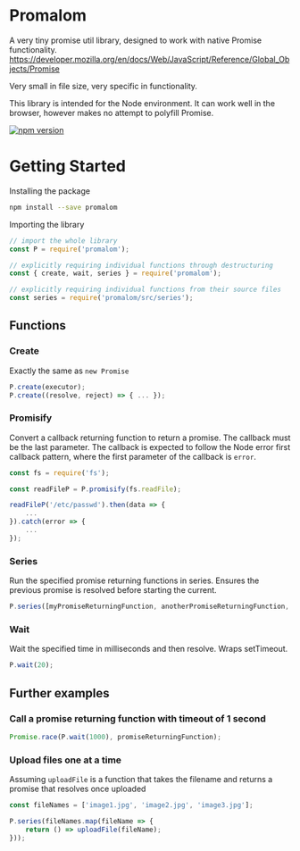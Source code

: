# Promalom

A very tiny promise util library, designed to work with native Promise functionality. https://developer.mozilla.org/en/docs/Web/JavaScript/Reference/Global_Objects/Promise

Very small in file size, very specific in functionality.

This library is intended for the Node environment. It can work well in the browser, however makes no attempt to polyfill Promise.

[![npm version](https://img.shields.io/npm/v/promalom.svg?style=flat-square)](https://www.npmjs.com/package/promalom)

# Getting Started

Installing the package

```sh
npm install --save promalom
```

Importing the library

```js
// import the whole library
const P = require('promalom');

// explicitly requiring individual functions through destructuring
const { create, wait, series } = require('promalom');

// explicitly requiring individual functions from their source files
const series = require('promalom/src/series');
```

## Functions

### Create

Exactly the same as `new Promise`

```js
P.create(executor);
P.create((resolve, reject) => { ... });
```

### Promisify

Convert a callback returning function to return a promise. The callback must be the last parameter.
The callback is expected to follow the Node error first callback pattern, where the first parameter of the callback is `error`.

```js
const fs = require('fs');

const readFileP = P.promisify(fs.readFile);

readFileP('/etc/passwd').then(data => {
    ...
}).catch(error => {
    ...
});
```

### Series

Run the specified promise returning functions in series. Ensures the previous promise is resolved before starting the current.

```js
P.series([myPromiseReturningFunction, anotherPromiseReturningFunction, someOtherPromiseReturningFunction]);
```

### Wait

Wait the specified time in milliseconds and then resolve. Wraps setTimeout.

```js
P.wait(20);
```

## Further examples

### Call a promise returning function with timeout of 1 second

```js
Promise.race(P.wait(1000), promiseReturningFunction);
```

### Upload files one at a time
Assuming `uploadFile` is a function that takes the filename and returns a promise that resolves once uploaded

```js
const fileNames = ['image1.jpg', 'image2.jpg', 'image3.jpg'];

P.series(fileNames.map(fileName => {
    return () => uploadFile(fileName);
}));
```
